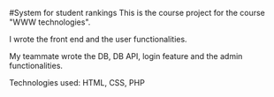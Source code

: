 #System for student rankings
This is the course project for the course "WWW technologies".

I wrote the front end and the user functionalities.

My teammate wrote the DB, DB API, login feature and the admin functionalities.

Technologies used: HTML, CSS, PHP